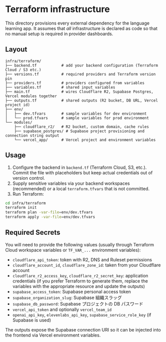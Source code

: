 # Terraform infrastructure

This directory provisions every external dependency for the language learning app.
It assumes that _all_ infrastructure is declared as code so that no manual setup is
required in provider dashboards.

## Layout

```
infra/terraform/
├── backend.tf           # add your backend configuration (Terraform Cloud / S3 etc.)
├── versions.tf          # required providers and Terraform version pin
├── providers.tf         # providers configured from variables
├── variables.tf         # shared input variables
├── main.tf              # wires Cloudflare R2, Supabase Postgres, Vercel modules together
├── outputs.tf           # shared outputs (R2 bucket, DB URL, Vercel project id)
├── env/
│   ├── dev.tfvars       # sample variables for dev environment
│   └── prod.tfvars      # sample variables for prod environment
└── modules/
    ├── cloudflare_r2/   # R2 bucket, custom domain, cache rules
    ├── supabase_postgres/ # Supabase project provisioning and connection string output
    └── vercel_app/      # Vercel project and environment variables
```

## Usage

1. Configure the backend in `backend.tf` (Terraform Cloud, S3, etc.). Commit the file
   with placeholders but keep actual credentials out of version control.
2. Supply sensitive variables via your backend workspaces (recommended) or a local
   `terraform.tfvars` that is not committed.
3. Run Terraform:

```bash
cd infra/terraform
terraform init
terraform plan -var-file=env/dev.tfvars
terraform apply -var-file=env/dev.tfvars
```

## Required Secrets

You will need to provide the following values (usually through Terraform Cloud
workspace variables or `TF_VAR_...` environment variables):

- `cloudflare_api_token`: token with R2, DNS and Ruleset permissions
- `cloudflare_account_id`, `cloudflare_zone_id`: taken from your Cloudflare account
- `cloudflare_r2_access_key`, `cloudflare_r2_secret_key`: application credentials
  (if you prefer Terraform to generate them, replace the variables with the
  appropriate resource and update the outputs)
- `supabase_access_token`: Supabase personal access token
- `supabase_organization_slug`: Supabase 組織スラッグ
- `supabase_db_password`: Supabase プロジェクトの DB パスワード
- `vercel_api_token` and optionally `vercel_team_id`
- `openai_api_key`, `elevenlabs_api_key`, `supabase_service_role_key` (if Supabase is used)

The outputs expose the Supabase connection URI so it can be injected into the frontend
via Vercel environment variables.
